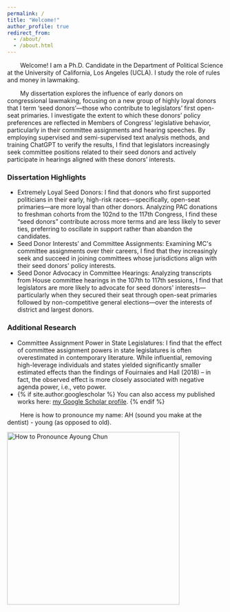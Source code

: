 ```yaml
---
permalink: /
title: "Welcome!"
author_profile: true
redirect_from: 
  - /about/
  - /about.html
---
```


<p style="text-indent: 30px;"> Welcome! I am a Ph.D. Candidate in the Department of Political Science at the University of California, Los Angeles (UCLA). I study the role of rules and money in lawmaking.<br>

<p style="text-indent: 30px;"> My dissertation explores the influence of early donors on congressional lawmaking, focusing on a new group of highly loyal donors that I term ‘seed donors’—those who contribute to legislators’ first open-seat primaries. I investigate the extent to which these donors’ policy preferences are reflected in Members of Congress’ legislative behavior, particularly in their committee assignments and hearing speeches. By employing supervised and semi-supervised text analysis methods, and training ChatGPT to verify the results, I find that legislators increasingly seek committee positions related to their seed donors and actively participate in hearings aligned with these donors’ interests.<br>

<h3>Dissertation Highlights</h3>
<ul>
 <li> Extremely Loyal Seed Donors: I find that donors who first supported politicians in their early, high-risk races—specifically, open-seat primaries—are more loyal than other donors. Analyzing PAC donations to freshman cohorts from the 102nd to the 117th Congress, I find these “seed donors” contribute across more terms and are less likely to sever ties, preferring to oscillate in support rather than abandon the candidates. </li>
<li> Seed Donor Interests’ and Committee Assignments: Examining MC's committee assignments over their careers, I find that they increasingly seek and succeed in joining committees whose jurisdictions align with their seed donors' policy interests. </li>
<li> Seed Donor Advocacy in Committee Hearings: Analyzing transcripts from House committee hearings in the 107th to 117th sessions, I find that legislators are more likely to advocate for seed donors' interests—particularly when they secured their seat through open-seat primaries followed by non-competitive general elections—over the interests of district and largest donors. </li> 
</ul>

<h3>Additional Research</h3>
<ul>
  <li>Committee Assignment Power in State Legislatures: I find that the effect of committee assignment powers in state legislatures is often overestimated in contemporary literature. While influential, removing high-leverage individuals and states yielded significantly smaller estimated effects than the findings of Fouirnaies and Hall (2018) – in fact, the observed effect is more closely associated with negative agenda power, i.e., veto power.</li> 
  <li>{% if site.author.googlescholar %} You can also access my published works here: <a href="{{site.author.googlescholar}}">my Google Scholar profile</a>. {% endif %}</li>
</ul>

<p> <p style="text-indent: 30px;"> Here is how to pronounce my name: AH (sound you make at the dentist) - young (as opposed to old).</p>

<img src="https://ayoungchun.github.io/images/sayname.jpg" alt="How to Pronounce Ayoung Chun" width="400"/>
